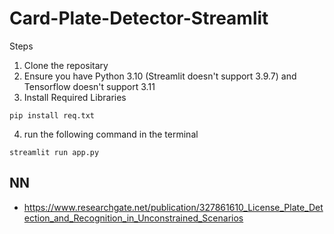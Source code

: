 # Card-Plate-Detector-Streamlit


Steps

1. Clone the repositary
2. Ensure you have Python 3.10 (Streamlit doesn't support 3.9.7) and Tensorflow doesn't support 3.11
3. Install Required Libraries 

```console
pip install req.txt
```
4. run the following command in the terminal 
```console
streamlit run app.py
```



## NN

- https://www.researchgate.net/publication/327861610_License_Plate_Detection_and_Recognition_in_Unconstrained_Scenarios
